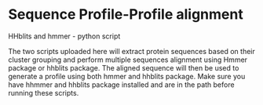 # Sequence Profile-Profile alignment
HHblits and hmmer - python script

The two scripts uploaded here will extract protein sequences based on their cluster grouping and perform multiple sequences alignment using Hmmer package or hhblits package. The aligned sequence will then be used to generate a profile using both hmmer and hhblits package. 
Make sure you have hhmmer and hhblits package installed and are in the path before running these scripts.
